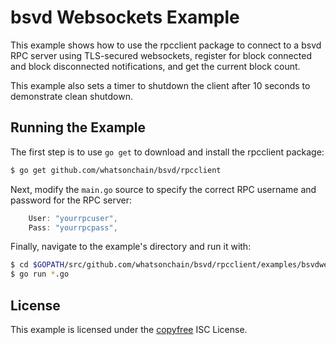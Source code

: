 bsvd Websockets Example
=======================

This example shows how to use the rpcclient package to connect to a bsvd RPC
server using TLS-secured websockets, register for block connected and block
disconnected notifications, and get the current block count.

This example also sets a timer to shutdown the client after 10 seconds to
demonstrate clean shutdown.

## Running the Example

The first step is to use `go get` to download and install the rpcclient package:

```bash
$ go get github.com/whatsonchain/bsvd/rpcclient
```

Next, modify the `main.go` source to specify the correct RPC username and
password for the RPC server:

```Go
	User: "yourrpcuser",
	Pass: "yourrpcpass",
```

Finally, navigate to the example's directory and run it with:

```bash
$ cd $GOPATH/src/github.com/whatsonchain/bsvd/rpcclient/examples/bsvdwebsockets
$ go run *.go
```

## License

This example is licensed under the [copyfree](http://copyfree.org) ISC License.

